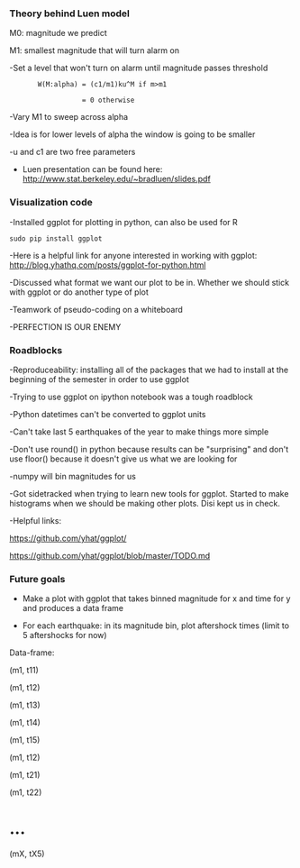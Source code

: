 ### Theory behind Luen model

M0: magnitude we predict

M1: smallest magnitude that will turn alarm on

-Set a level that won't turn on alarm until magnitude passes threshold

           W(M:alpha) = (c1/m1)ku^M if m>m1
           
                      = 0 otherwise

-Vary M1 to sweep across alpha

-Idea is for lower levels of alpha the window is going to be smaller

-u and c1 are two free parameters

- Luen presentation can be found here: http://www.stat.berkeley.edu/~bradluen/slides.pdf

### Visualization code

-Installed ggplot for plotting in python, can also be used for R

```sudo pip install ggplot```

-Here is a helpful link for anyone interested in working with ggplot: http://blog.yhathq.com/posts/ggplot-for-python.html

-Discussed what format we want our plot to be in. Whether we should stick with ggplot or do another type of plot

-Teamwork of pseudo-coding on a whiteboard

-PERFECTION IS OUR ENEMY


### Roadblocks

-Reproduceability: installing all of the packages that we had to install at the beginning of the semester in order to use ggplot

-Trying to use ggplot on ipython notebook was a tough roadblock

-Python datetimes can't be converted to ggplot units

-Can't take last 5 earthquakes of the year to make things more simple

-Don't use round() in python because results can be "surprising" and don't use floor() because it doesn't give us what we are looking for

   -numpy will bin magnitudes for us

-Got sidetracked when trying to learn new tools for ggplot. Started to make histograms when we should be making other plots. Disi kept us in check.

-Helpful links:

https://github.com/yhat/ggplot/

https://github.com/yhat/ggplot/blob/master/TODO.md


### Future goals

- Make a plot with ggplot that takes binned magnitude for x and time for y and produces a data frame 

- For each earthquake: in its magnitude bin, plot aftershock times (limit to 5 aftershocks for now)

Data-frame:

(m1, t11)

(m1, t12)

(m1, t13)

(m1, t14)

(m1, t15)

(m1, t12)

(m1, t21)

(m1, t22)
# ...

(mX, tX5)
